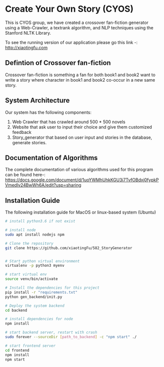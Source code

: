 # Create Your Own Story (CYOS)

This is CYOS group, we have created a crossover fan-fiction generator using a Web-Crawler, a textrank algorithm, and NLP techniques using the Stanford NLTK Library.

To see the running version of our application please go this link -: http://xiaotingfu.com

## Defintion of Crossover fan-fiction
Crossover fan-fiction is something a fan for both book1 and book2 want to write a story where 
character in book1 and book2 co-occur in a new same story.

## System Architecture
Our system has the following components:
1. Web Crawler that has crawled around 500 * 500 novels
2. Website that ask user to input their choice and give them customized feedback
3. Story_generator that based on user input and stories in the database, generate stories.

## Documentation of Algorithms
The complete documentation of various algorithms used for this program can be found here-:
https://docs.google.com/document/d/1uoYWMhUhkKGU3i7TvfOBdxj0fypkPVmedIv24BwWh6A/edit?usp=sharing

## Installation Guide
The following installation guide for MacOS or linux-based system (Ubuntu)
```bash
# install python3.6 if not exist

# install node
sudo apt install nodejs npm

# Clone the repository
git clone https://github.com/xiaotingFu/582_StoryGenerator


# Start python virtual environment
virtualenv -p python3 myenv

# start virtual env
source venv/bin/activate

# Install the dependencies for this project
pip install -r "requirements.txt"
python gen_backend/init.py

# Deploy the system backend
cd backend

# install dependencies for node
npm install

# start backend server, restart with crash
sudo forever --sourceDir [path_to_backend] -c "npm start" ./

# start frontend server
cd frontend
npm install
npm start

```
